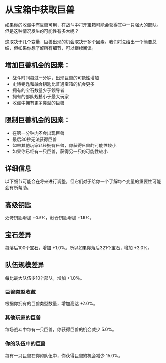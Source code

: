 # 从宝箱中获取巨兽

如果你的收藏中有巨兽可用，在战斗中打开宝箱可能会获得其中一只强大的部队。但是这种情况发生的可能性有多大呢？

这取决于几个变量，巨兽出现的机会取决于多个因素。我们将先给出一个简要总结，但如果你想了解所有细节，可以继续阅读。

## 增加巨兽机会的因素：
- 战斗时间每过一分钟，出现巨兽的可能性增加
- 史诗钥匙和融合钥匙比普通宝箱的机会更多
- 拥有的宝石数量少于领导者
- 拥有的部队规模小于最大玩家
- 收藏中拥有更多类型的巨兽

## 限制巨兽机会的因素：

- 在第一分钟内不会出现巨兽
- 最后30秒无法获得巨兽
- 如果其他玩家已经拥有巨兽，你获得巨兽的可能性较小
- 如果你已经有一只巨兽，获得另一只的可能性较小

## 详细信息

以下细节可能会在将来进行调整，但它们对于给你一个了解每个变量的重要性可能会有所帮助。

## 高级钥匙

史诗钥匙增加 +0.5%，融合钥匙增加 +1.5%。

## 宝石差异

每落后100个宝石，增加 +1.0%。所以如果你落后321个宝石，增加 +3.0%。

## 队伍规模差异

每比最大队伍少10个部队，增加 +1.0%。

### 巨兽类型收藏

根据你拥有的巨兽类型数量，增加高达 +2.0%。

### 其他玩家的巨兽

每场战斗中每有一只巨兽，你获得巨兽的机会减少 5.0%。

### 你的队伍中的巨兽

每有一只巨兽在你的队伍中，你获得巨兽的机会减少 15.0%。
